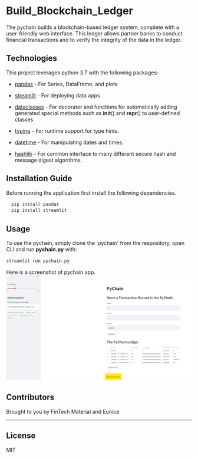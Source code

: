 # Build_Blockchain_Ledger

The pychain builds a blockchain-based ledger system, complete with a user-friendly web interface. This ledger allows partner banks to conduct financial transactions and to verify the integrity of the data in the ledger.


## Technologies

This project leverages python 3.7 with the following packages:


* [pandas](https://pandas.pydata.org/pandas-docs/stable/index.html) - For Series, DataFrame, and plots

* [streamlit](https://docs.streamlit.io/library/get-started) - For deploying data apps

* [dataclasses](https://docs.python.org/3/library/dataclasses.html) - For decorator and functions for automatically adding generated special methods such as __init__() and __repr__() to user-defined classes

* [typing](https://docs.python.org/3/library/typing.html) - For runtime support for type hints.

* [datetime](https://docs.python.org/3/library/datetime.html) - For manipulating dates and times.

* [hashlib](https://docs.python.org/3/library/hashlib.html) - For common interface to many different secure hash and message digest algorithms.


## Installation Guide

Before running the application first install the following dependencies.

```python
  pip install pandas
  pip install streamlit
```



## Usage

To use the pychain, simply clone the `pychain' from the respository, open CLI and run **pychain.py** with:

```python
streamlit run pychain.py
```

Here is a screenshot of pychain app.
![blockchain](Images/blockchain.png)


## Contributors

Brought to you by FinTech Material and Eunice

---

## License

MIT